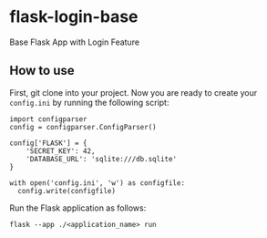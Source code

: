 # flask-login-base
Base Flask App with Login Feature

## How to use
First, git clone into your project. Now you are ready to create your `config.ini` by running the following script:

```
import configparser
config = configparser.ConfigParser()

config['FLASK'] = {
    'SECRET_KEY': 42,
    'DATABASE_URL': 'sqlite:///db.sqlite'
}

with open('config.ini', 'w') as configfile:
  config.write(configfile)
```

Run the Flask application as follows: 
```
flask --app ./<application_name> run
```